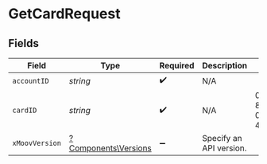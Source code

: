 # GetCardRequest


## Fields

| Field                                                       | Type                                                        | Required                                                    | Description                                                 | Example                                                     |
| ----------------------------------------------------------- | ----------------------------------------------------------- | ----------------------------------------------------------- | ----------------------------------------------------------- | ----------------------------------------------------------- |
| `accountID`                                                 | *string*                                                    | :heavy_check_mark:                                          | N/A                                                         |                                                             |
| `cardID`                                                    | *string*                                                    | :heavy_check_mark:                                          | N/A                                                         | 01234567-89ab-cdef-0123-456789abcdef                        |
| `xMoovVersion`                                              | [?Components\Versions](../../Models/Components/Versions.md) | :heavy_minus_sign:                                          | Specify an API version.                                     |                                                             |